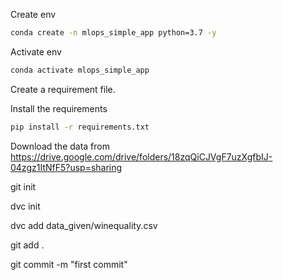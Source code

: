 Create env
```bash
conda create -n mlops_simple_app python=3.7 -y
```
Activate env
```bash
conda activate mlops_simple_app
```
Create a requirement file.

Install the requirements
```bash
pip install -r requirements.txt
```

Download the data from
https://drive.google.com/drive/folders/18zqQiCJVgF7uzXgfbIJ-04zgz1ItNfF5?usp=sharing

git init

dvc init

dvc add data_given/winequality.csv

git add .

git commit -m "first commit"